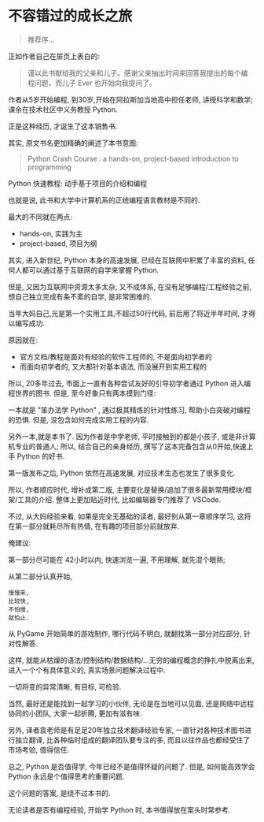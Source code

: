 # 不容错过的成长之旅
> 推荐序...

正如作者自己在屝页上表白的:

> 谨以此书献给我的父亲和儿子。感谢父亲抽出时间来回答我提出的每个编 程问题，而儿子 Ever 也开始向我提问了。


作者从5岁开始编程,
到30岁,开始在阿拉斯加当地高中担任老师, 讲授科学和数学;
课余在技术社区中义务教授 Python.

正是这种经历, 才诞生了这本销售书.

其实, 原文书名更加精确的阐述了本书意图:

> Python Crash Course :
a hands-on,
project-based introduction to programming


Python 快速教程: 动手基于项目的介绍和编程

也就是说, 此书和大学中计算机系的正统编程语言教材是不同的.

最大的不同就在两点:

- hands-on, 实践为主
- project-based, 项目为纲

其实, 进入新世纪, Python 本身的高速发展, 已经在互联网中积累了丰富的资料,
任何人都可以通过基于互联网的自学来掌握 Python.

但是, 又因为互联网中资源太多太杂,
又不成体系, 在没有足够编程/工程经验之前,
想自己独立完成有条不紊的自学, 是非常困难的.

当年大妈自己,光是第一个实用工具,不超过50行代码,
前后用了将近半年时间, 才得以编写成功.

原因就在:

- 官方文档/教程是面对有经验的软件工程师的, 不是面向初学者的
- 而面向初学者的, 又大都针对基本语法, 而没展开到实用工程的

所以, 20多年过去, 市面上一直有各种尝试友好的引导初学者通过 Python 进入编程世界的图书.
但是, 至今好象只有两本摸到门径:

一本就是 "笨办法学 Python" , 通过极其精炼的针对性练习, 帮助小白突破对编程的恐惧.
但是, 没包含如何完成实用工程的内容.

另外一本,就是本书了.
因为作者是中学老师, 平时接触到的都是小孩子, 或是非计算机专业的普通人;
所以, 结合自己的亲身经历, 撰写了这本完备包含从0开始,快速上手 Python 的好书.

第一版发布之后, Python 依然在高速发展, 对应技术生态也发生了很多变化.

所以, 作者顺应时代, 增补成第二版, 主要变化是替换/追加了很多最新常用模块/框架/工具的介绍.
整体上更加贴近时代, 比如编辑器专门推荐了 VSCode.

不过, 从大妈经验来看, 如果是完全无基础的读者, 
最好别从第一章顺序学习,
这将在第一部分就耗尽所有热情, 在有趣的项目部分前就放弃.

俺建议:

第一部分尽可能在 42小时以内, 快速浏览一遍, 不用理解, 就先混个眼熟;

从第二部分认真开始, 

	慢慢来, 
	比较快,
	不怕慢,
	就怕止.

从 PyGame 开始简单的游戏制作,
哪行代码不明白, 就翻找第一部分对应部分, 针对性解答.

这样, 就能从枯燥的语法/控制结构/数据结构/...无穷的编程概念的挣扎中脱离出来,
进入一个个有具体意义的, 真实场景问题解决过程中.

一切将变的异常清晰, 有目标, 可检验.

当然, 最好还是能找到一起学习的小伙伴, 无论是在当地可以见面, 还是网络中远程协同的小团队,
大家一起折腾, 更加有滋有味.

另外, 译者袁老师是有足足20年独立技术翻译经验专家,
一直针对各种技术图书进行独立翻译,
比各种临时组成的翻译团队要专注的多,
而且以往作品也都经受住了市场考验, 值得信任.

总之, Python 是否值得学, 今年已经不是值得怀疑的问题了.
但是, 如何能高效学会 Python 永远是个值得思考的重要问题.

这个问题的答案, 是绕不过本书的.

无论读者是否有编程经验, 开始学 Python 时, 本书值得放在案头时常参考.
































